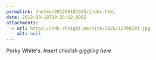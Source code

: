 ```yaml
---
permalink: /notes/201208181925/index.html
date: 2012-08-18T19:25:12.000Z
attachments:
  - url: https://cdn.rknight.me/site/2025/12769193.jpg
    alt: null
---
```


Porky White's. *Insert childish giggling here*
